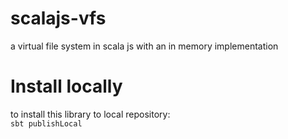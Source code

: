 scalajs-vfs
============
a virtual file system in scala js with an in memory implementation 


Install locally
================
to install this library to local repository:  
`sbt publishLocal` 